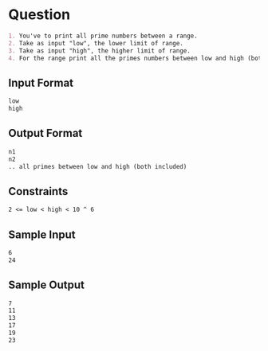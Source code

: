# Question

```markdown
1. You've to print all prime numbers between a range.
2. Take as input "low", the lower limit of range.
3. Take as input "high", the higher limit of range.
4. For the range print all the primes numbers between low and high (both included).
```

## Input Format

```markdown
low
high
```

## Output Format

```markdown
n1
n2
.. all primes between low and high (both included)
```

## Constraints

```markdown
2 <= low < high < 10 ^ 6
```

## Sample Input

```markdown
6
24
```

## Sample Output

```markdown
7
11
13
17
19
23
```
